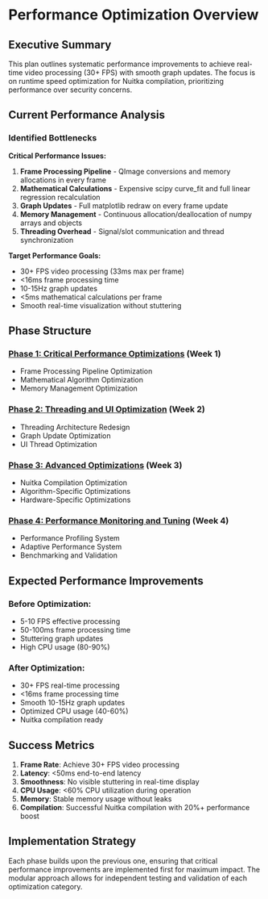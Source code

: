 # Performance Optimization Overview

## Executive Summary

This plan outlines systematic performance improvements to achieve real-time video processing (30+ FPS) with smooth graph updates. The focus is on runtime speed optimization for Nuitka compilation, prioritizing performance over security concerns.

## Current Performance Analysis

### Identified Bottlenecks

**Critical Performance Issues:**
1. **Frame Processing Pipeline** - QImage conversions and memory allocations in every frame
2. **Mathematical Calculations** - Expensive scipy curve_fit and full linear regression recalculation
3. **Graph Updates** - Full matplotlib redraw on every frame update
4. **Memory Management** - Continuous allocation/deallocation of numpy arrays and objects
5. **Threading Overhead** - Signal/slot communication and thread synchronization

**Target Performance Goals:**
- 30+ FPS video processing (33ms max per frame)
- <16ms frame processing time
- 10-15Hz graph updates
- <5ms mathematical calculations per frame
- Smooth real-time visualization without stuttering

## Phase Structure

### [Phase 1: Critical Performance Optimizations](phase1-critical-performance.md) (Week 1)
- Frame Processing Pipeline Optimization
- Mathematical Algorithm Optimization
- Memory Management Optimization

### [Phase 2: Threading and UI Optimization](phase2-threading-ui.md) (Week 2)
- Threading Architecture Redesign
- Graph Update Optimization
- UI Thread Optimization

### [Phase 3: Advanced Optimizations](phase3-advanced.md) (Week 3)
- Nuitka Compilation Optimization
- Algorithm-Specific Optimizations
- Hardware-Specific Optimizations

### [Phase 4: Performance Monitoring and Tuning](phase4-monitoring.md) (Week 4)
- Performance Profiling System
- Adaptive Performance System
- Benchmarking and Validation

## Expected Performance Improvements

### Before Optimization:
- 5-10 FPS effective processing
- 50-100ms frame processing time
- Stuttering graph updates
- High CPU usage (80-90%)

### After Optimization:
- 30+ FPS real-time processing
- <16ms frame processing time
- Smooth 10-15Hz graph updates
- Optimized CPU usage (40-60%)
- Nuitka compilation ready

## Success Metrics

1. **Frame Rate**: Achieve 30+ FPS video processing
2. **Latency**: <50ms end-to-end latency
3. **Smoothness**: No visible stuttering in real-time display
4. **CPU Usage**: <60% CPU utilization during operation
5. **Memory**: Stable memory usage without leaks
6. **Compilation**: Successful Nuitka compilation with 20%+ performance boost

## Implementation Strategy

Each phase builds upon the previous one, ensuring that critical performance improvements are implemented first for maximum impact. The modular approach allows for independent testing and validation of each optimization category.